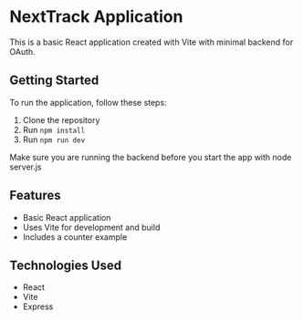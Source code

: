 # NextTrack Application

This is a basic React application created with Vite with minimal backend for OAuth.

## Getting Started

To run the application, follow these steps:

1. Clone the repository
2. Run `npm install`
3. Run `npm run dev`

Make sure you are running the backend before you start the app with node server.js

## Features

- Basic React application
- Uses Vite for development and build
- Includes a counter example

## Technologies Used

- React
- Vite
- Express

